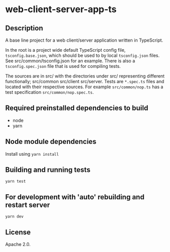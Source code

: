 # web-client-server-app-ts

## Description
A base line project for a web client/server application written in TypeScript.

In the root is a project wide default TypeScript config file, `tsconfig.base.json`,
which should be used to by local `tsconfig.json` files. See src/common/tsconfig.json
for an example. There is also a `tsconfig.spec.json` file that is used for
compiling tests.

The sources are in src/ with the directories under src/ representing different
functionally; src/common src/client src/server. Tests are `*.spec.ts` files and
located with their respective sources. For example `src/common/nop.ts` has a
test specification `src/common/nop.spec.ts`.

## Required preinstalled dependencies to build
- node
- yarn

## Node module dependencies
Install using `yarn install`

## Building and running tests
`yarn test`

## For development with 'auto' rebuilding and restart server
`yarn dev`

## License
Apache 2.0.
